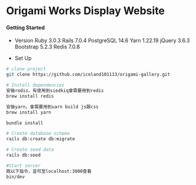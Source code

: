 # Origami Works Display Website



#### Getting Started
* Version
Ruby 3.0.3
Rails 7.0.4
PostgreSQL 14.6
Yarn 1.22.19
jQuery 3.6.3
Bootstrap 5.2.3
Redis 7.0.8

* Set Up
``` bash
# clone project
git clone https://github.com/iceland101113/origami-gallery.git

# Install dependencies
安裝redis，有使用到siedkiq會需要用到redis
brew install redis

安裝yarn，會需要用到uarn build js跟css
brew install yarn

bundle install

# Create database schema
rails db:create db:migrate

# Create seed data
rails db:seed

#Start server
跑以下指令，並可至localhost:3000查看
bin/dev
